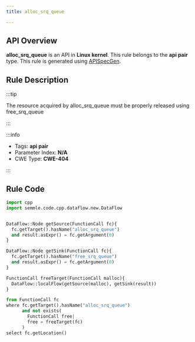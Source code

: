 ```yaml
---
title: alloc_srq_queue

---
```



## API Overview
**alloc_srq_queue** is an API in **Linux kernel**. This rule belongs to the **api pair** type. This rule is generated using [APISpecGen](../../tools/APISpecGen).
## Rule Description

:::tip

The resource acquired by alloc_srq_queue must be properly released using free_srq_queue

:::

:::info

- Tags: **api pair**
- Parameter Index: **N/A**
- CWE Type: **CWE-404**

:::

## Rule Code
```python
import cpp
import semmle.code.cpp.dataflow.new.DataFlow


DataFlow::Node getSource(FunctionCall fc){
  fc.getTarget().hasName("alloc_srq_queue")
  and result.asExpr() = fc.getArgument(0)
}

DataFlow::Node getSink(FunctionCall fc){
  fc.getTarget().hasName("free_srq_queue")
  and result.asExpr() = fc.getArgument(0)
}

FunctionCall freeTarget(FunctionCall malloc){
  DataFlow::localFlow(getSource(malloc), getSink(result))
}

from FunctionCall fc
where fc.getTarget().hasName("alloc_srq_queue")
      and not exists(
        FunctionCall free| 
        free = freeTarget(fc)
      )
select fc.getLocation()

    
```